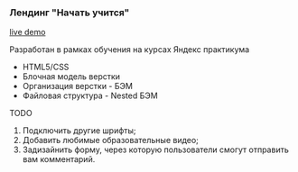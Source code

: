### Лендинг "Начать учится"

[live demo](https://zoxdrey.github.io/how-to-learn/index.html)

Разработан в рамках обучения на курсах Яндекс практикума

* HTML5/CSS
* Блочная модель верстки
* Организация верстки - БЭМ
* Файловая структура - Nested БЭМ

TODO 

1. Подключить другие шрифты;
2. Добавить любимые образовательные видео;
3. Задизайнить форму, через которую пользователи смогут отправить вам комментарий.
